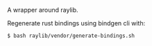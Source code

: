 
A wrapper around raylib.

Regenerate rust bindings using bindgen cli with:

```sh
$ bash raylib/vendor/generate-bindings.sh
```
